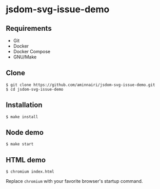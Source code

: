 # jsdom-svg-issue-demo

## Requirements

- Git
- Docker
- Docker Compose
- GNU/Make

## Clone

```console
$ git clone https://github.com/aminnairi/jsdom-svg-issue-demo.git
$ cd jsdom-svg-issue-demo
```

## Installation

```console
$ make install
```

## Node demo

```console
$ make start
```

## HTML demo

```console
$ chromium index.html
```

Replace `chromium` with your favorite browser's startup command.
